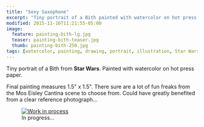 ```yaml
---
title: "Sexy Saxophone"
excerpt: "Tiny portrait of a Bith painted with watercolor on hot press paper."
modified: 2015-11-16T11:21:55-05:00
image: 
  feature: painting-bith-lg.jpg
  teaser: painting-bith-teaser.jpg
  thumb: painting-bith-250.jpg
tags: [watercolor, painting, drawing, portrait, illustration, Star Wars]
---
```


Tiny portrait of a Bith from **Star Wars**. Painted with watercolor on hot press paper.

Final painting measures 1.5\" x 1.5\". There sure are a lot of fun freaks from the Mos Eisley Cantina scene to choose from. Could have greatly benefited from a clear reference photograph...

<figure>
  <a href="{{ site.url }}/images/painting-bith-process-1-lg.jpg"><img src="{{ site.url }}/images/painting-bith-process-1-900.jpg" alt="Work in process"></a>
  <figcaption>In progress...</figcaption>
</figure>
